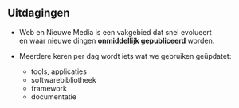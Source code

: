 Uitdagingen
-----------

- Web en Nieuwe Media is een vakgebied dat snel evolueert  
  en waar nieuwe dingen **onmiddellijk gepubliceerd** worden.

- Meerdere keren per dag wordt iets wat we gebruiken geüpdatet:

  - tools, applicaties
  - softwarebibliotheek
  - framework
  - documentatie
